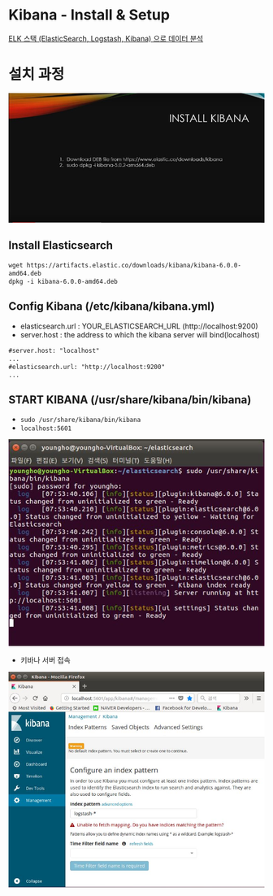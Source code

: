 # Kibana - Install & Setup

[ELK 스택 (ElasticSearch, Logstash, Kibana) 으로 데이터 분석](https://www.inflearn.com/course/elk-%EC%8A%A4%ED%83%9D-%EB%8D%B0%EC%9D%B4%ED%84%B0-%EB%B6%84%EC%84%9D/)

# 설치 과정

<img src="./imgs/install_kibana.jpg">

## Install Elasticsearch
```
wget https://artifacts.elastic.co/downloads/kibana/kibana-6.0.0-amd64.deb
dpkg -i kibana-6.0.0-amd64.deb
```

## Config Kibana (/etc/kibana/kibana.yml)
- elasticsearch.url : YOUR_ELASTICSEARCH_URL (http://localhost:9200)
- server.host : the address to which the kibana server will bind(localhost)

```
#server.host: "localhost"
...
#elasticsearch.url: "http://localhost:9200"
...
```

## START KIBANA (/usr/share/kibana/bin/kibana)

- `sudo /usr/share/kibana/bin/kibana`
- `localhost:5601`

<img src="./imgs/kibana_start.jpg">

- 키바나 서버 접속

<img src="./imgs/kibana_server.jpg">
